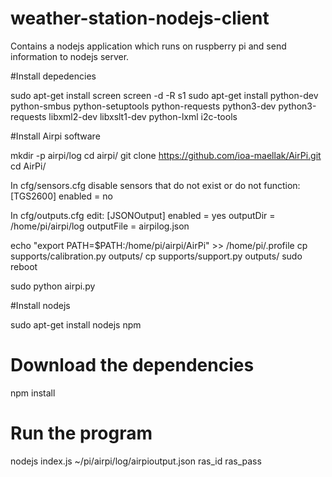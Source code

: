 # weather-station-nodejs-client
Contains a nodejs application which runs on ruspberry pi and send information to nodejs server.

#Install depedencies

sudo apt-get install screen
screen -d -R s1
sudo apt-get install python-dev python-smbus python-setuptools python-requests python3-dev python3-requests libxml2-dev libxslt1-dev python-lxml i2c-tools

#Install Airpi software

mkdir -p airpi/log
cd airpi/
git clone https://github.com/ioa-maellak/AirPi.git
cd AirPi/

In cfg/sensors.cfg disable sensors that do not exist or do not function:
[TGS2600]
enabled = no

In cfg/outputs.cfg edit:
[JSONOutput]
enabled = yes
outputDir = /home/pi/airpi/log
outputFile = airpilog.json

echo "export PATH=$PATH:/home/pi/airpi/AirPi" >> /home/pi/.profile
cp supports/calibration.py outputs/
cp supports/support.py outputs/
sudo reboot

sudo python airpi.py

#Install nodejs

sudo apt-get install nodejs npm

# Download the dependencies
npm install

# Run the program
nodejs index.js ~/pi/airpi/log/airpioutput.json ras_id ras_pass

